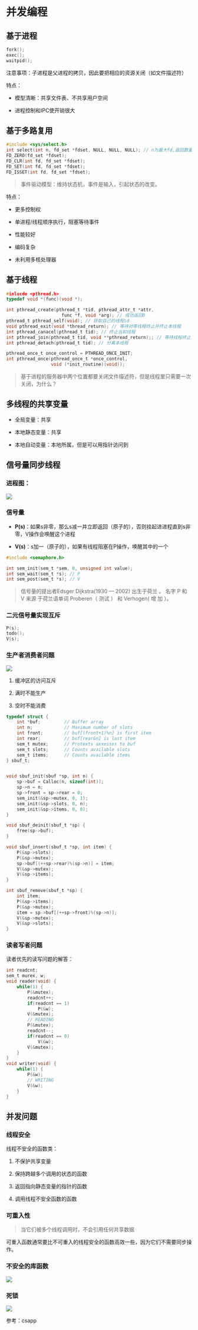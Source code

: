 # 并发编程

## 基于进程

```c
fork();
exec();
waitpid();
```

注意事项：子进程是父进程的拷贝，因此要把相应的资源关闭（如文件描述符）

特点：

- 模型清晰：共享文件表、不共享用户空间

- 进程控制和IPC使开销很大

## 基于多路复用

```c
#include <sys/select.h>
int select(int n, fd_set *fdset, NULL, NULL, NULL); // n为最大fd,返回数量
FD_ZERO(fd_set *fdset);
FD_CLR(int fd, fd_set *fdset);
FD_SET(int fd, fd_set *fdset);
FD_ISSET(int fd, fd_set *fdset);
```

> 事件驱动模型：维持状态机，事件是输入，引起状态的改变。

特点：

- 更多控制权

- 单进程/线程顺序执行，阻塞等待事件

- 性能较好

- 编码复杂

- 未利用多核处理器

## 基于线程

```c
#inlucde <pthread.h>
typedef void *(func)(void *);

int pthread_create(pthread_t *tid, pthread_attr_t *attr,
                     func *f, void *arg); // 成功返回0
pthread_t pthread_self(void); // 获取自己的线程id
void pthread_exit(void *thread_return); // 等待对等线程终止并终止本线程
int pthread_canacel(pthread_t tid); // 终止当前线程
int pthread_join(pthread_t tid, void **pthread_return);; // 等待线程终止
int pthread_detach(pthread_t tid); // 分离本线程

pthread_once_t once_control = PTHREAD_ONCE_INIT;
int pthread_once(pthread_once_t *once_control,
                 void (*init_routine)(void));
```

> 基于进程的服务器中两个位置都要关闭文件描述符，但是线程里只需要一次关闭，为什么？

## 多线程的共享变量

- 全局变量：共享

- 本地静态变量：共享

- 本地自动变量：本地所属，但是可以用指针访问到

## 信号量同步线程

### 进程图：

![](/home/whisper/.config/marktext/images/2023-03-13-17-01-32-image.png)

### 信号量

- **P(s)**：如果s非零，那么s减一并立即返回（原子的），否则挂起进进程直到s非零，V操作会唤醒这个进程

- **V(s)**：s加一（原子的），如果有线程阻塞在P操作，唤醒其中的一个

```c
#include <semaphore.h>

int sem_init(sem_t *sem, 0, unsigned int value);
int sem_wait(sem_t *s); // P
int sem_post(sem_t *s); // V
```

> 信号量的提出者Edsger Dijkstra(1930 — 2002) 出生于荷兰 。 名字 P 和 V 来源 于荷兰语单词 Proberen（ 测试 ） 和 Verhogen( 增 加 ）。

### 二元信号量实现互斥

```c
P(s);
todo();
V(s);
```

### 生产者消费者问题

![](/home/whisper/.config/marktext/images/2023-03-13-17-15-36-image.png)

1. 缓冲区的访问互斥

2. 满时不能生产

3. 空时不能消费

```c
typedef struct {
    int *buf;         // Buffer array
    int n;            // Maximum number of slots
    int front;        // buf[(front+1)%n] is first item
    int rear;         // buf[rear&n] is last item
    sem_t mutex;      // Protexts axxesses to buf
    sem_t slots;      // Counts available slots
    sem_t items;      // Counts available items
} sbuf_t;


void sbuf_init(sbuf *sp, int n) {
    sp->buf = Calloc(n, sizeof(int));
    sp->n = n;
    sp->front = sp->rear = 0;
    sem_init(&sp->mutex, 0, 1);
    sem_init(&sp->slots, 0, n);
    sem_init(&sp->items, 0, 0);
}

void sbuf_deinit(sbuf_t *sp) {
    free(sp->buf);
}

void sbuf_insert(sbuf_t *sp, int item) {
    P(&sp->slots);
    P(&sp->mutex);
    sp->buf[(++sp->rear)%(sp->n)] = item;
    V(&sp->mutex);
    V(&sp->items);
}

int sbuf_remove(sbuf_t *sp) {
    int item;
    P(&sp->items);
    P(&sp->mutex);
    item = sp->buf[(++sp->front)%(sp->n)];
    V(&sp->mutex);
    V(&sp->slots);
}
```

### 读者写者问题

读者优先的读写问题的解答：

```c
int readcnt;
sem_t murex, w;
void reader(void) {
    while(1) {
        P(&mutex);
        readcnt++;
        if(readcnt == 1)
            P(&w);
        V(&mutex);
        // READING
        P(&mutex);
        readcnt--;
        if(readcnt == 0)
            V(&w);
        V(&mutex);
    }
}
void writer(void) {
    while(1) {
        P(&w);
        // WRITING
        V(&w);
    }
}
```

## 并发问题

### 线程安全

线程不安全的函数类：

1. 不保护共享变量

2. 保持跨越多个调用的状态的函数

3. 返回指向静态变量的指针的函数

4. 调用线程不安全函数的函数

### 可重入性

> 当它们被多个线程调用时，不会引用任何共享数据

可重入函数通常要比不可重入的线程安全的函数高效一些，因为它们不需要同步操
作。

### 不安全的库函数

![](/home/whisper/.config/marktext/images/2023-03-13-17-47-43-image.png)

### 死锁

![](/home/whisper/.config/marktext/images/2023-03-13-17-48-18-image.png)

参考：csapp
